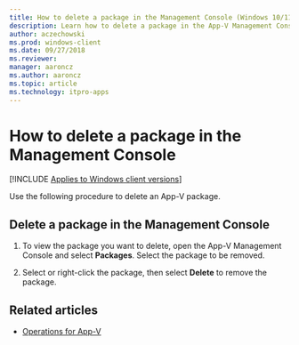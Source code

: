 ```yaml
---
title: How to delete a package in the Management Console (Windows 10/11)
description: Learn how to delete a package in the App-V Management Console and where to find information about operations for App-V.
author: aczechowski
ms.prod: windows-client
ms.date: 09/27/2018
ms.reviewer: 
manager: aaroncz
ms.author: aaroncz
ms.topic: article
ms.technology: itpro-apps
---
```


# How to delete a package in the Management Console

[!INCLUDE [Applies to Windows client versions](../includes/applies-to-windows-client-versions.md)]

Use the following procedure to delete an App-V package.

## Delete a package in the Management Console

1. To view the package you want to delete, open the App-V Management Console and select **Packages**. Select the package to be removed.

2. Select or right-click the package, then select **Delete** to remove the package.





## Related articles

- [Operations for App-V](appv-operations.md)
